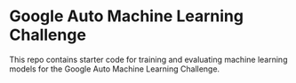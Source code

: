# Google Auto Machine Learning Challenge

This repo contains starter code for training and evaluating machine learning
models for the Google Auto Machine Learning Challenge.
